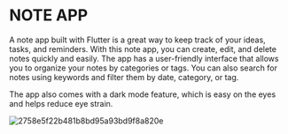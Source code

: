 # NOTE APP

<p>A note app built with Flutter is a great way to keep track of your ideas, tasks, and reminders. 
With this note app, you can create, edit, and delete notes quickly and easily. The app has a user-friendly interface that allows you to organize your notes by categories or tags. You can also search for notes using keywords and filter them by date, category, or tag.

The app also comes with a dark mode feature, which is easy on the eyes and helps reduce eye strain. 
</p>

![2758e5f22b481b8bd95a93bd9f8a820e](https://user-images.githubusercontent.com/89961825/220938914-4e6a5a73-5390-4b3a-ba0f-86ef23457497.jpg)

